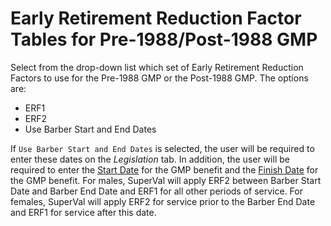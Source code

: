 # Early Retirement Reduction Factor Tables for Pre-1988/Post-1988 GMP

Select from the drop-down list which set of Early Retirement Reduction
Factors to use for the Pre-1988 GMP or the Post-1988 GMP. The options
are:

-   ERF1
-   ERF2
-   Use Barber Start and End Dates

If `Use Barber Start and End Dates` is selected, the user will be
required to enter these dates on the _Legislation_ tab. In addition, the
user will be required to enter the [Start
Date](deferreds_basis+prestart.md) for the GMP benefit and the [Finish
Date](deferreds_basis+prefinish.md) for the GMP benefit. For males,
SuperVal will apply ERF2 between Barber Start Date and Barber End Date
and ERF1 for all other periods of service. For females, SuperVal will
apply ERF2 for service prior to the Barber End Date and ERF1 for service
after this date.
